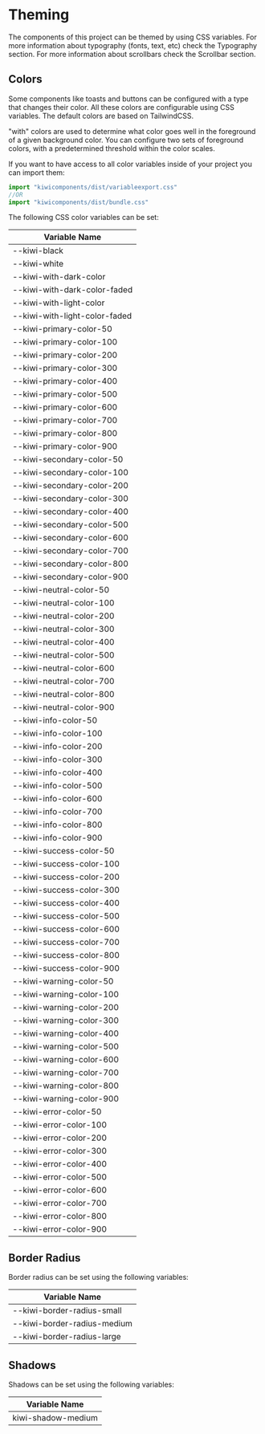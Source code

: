 # Theming

The components of this project can be themed by using CSS variables. For more information about typography (fonts, text, etc) check the Typography section. For more information about scrollbars check the Scrollbar section.

## Colors

Some components like toasts and buttons can be configured with a type that changes their color. All these colors are configurable using CSS variables. The default colors are based on TailwindCSS.

"with" colors are used to determine what color goes well in the foreground of a given background color. You can configure two sets of foreground colors, with a predetermined threshold within the color scales.

If you want to have access to all color variables inside of your project you can import them:

```javascript
import "kiwicomponents/dist/variableexport.css"
//OR
import "kiwicomponents/dist/bundle.css"
```

The following CSS color variables can be set:

| Variable Name                 |
| ----------------------------- |
| --kiwi-black                  |
| --kiwi-white                  |
| --kiwi-with-dark-color        |
| --kiwi-with-dark-color-faded  |
| --kiwi-with-light-color       |
| --kiwi-with-light-color-faded |
| --kiwi-primary-color-50       |
| --kiwi-primary-color-100      |
| --kiwi-primary-color-200      |
| --kiwi-primary-color-300      |
| --kiwi-primary-color-400      |
| --kiwi-primary-color-500      |
| --kiwi-primary-color-600      |
| --kiwi-primary-color-700      |
| --kiwi-primary-color-800      |
| --kiwi-primary-color-900      |
| --kiwi-secondary-color-50     |
| --kiwi-secondary-color-100    |
| --kiwi-secondary-color-200    |
| --kiwi-secondary-color-300    |
| --kiwi-secondary-color-400    |
| --kiwi-secondary-color-500    |
| --kiwi-secondary-color-600    |
| --kiwi-secondary-color-700    |
| --kiwi-secondary-color-800    |
| --kiwi-secondary-color-900    |
| --kiwi-neutral-color-50       |
| --kiwi-neutral-color-100      |
| --kiwi-neutral-color-200      |
| --kiwi-neutral-color-300      |
| --kiwi-neutral-color-400      |
| --kiwi-neutral-color-500      |
| --kiwi-neutral-color-600      |
| --kiwi-neutral-color-700      |
| --kiwi-neutral-color-800      |
| --kiwi-neutral-color-900      |
| --kiwi-info-color-50          |
| --kiwi-info-color-100         |
| --kiwi-info-color-200         |
| --kiwi-info-color-300         |
| --kiwi-info-color-400         |
| --kiwi-info-color-500         |
| --kiwi-info-color-600         |
| --kiwi-info-color-700         |
| --kiwi-info-color-800         |
| --kiwi-info-color-900         |
| --kiwi-success-color-50       |
| --kiwi-success-color-100      |
| --kiwi-success-color-200      |
| --kiwi-success-color-300      |
| --kiwi-success-color-400      |
| --kiwi-success-color-500      |
| --kiwi-success-color-600      |
| --kiwi-success-color-700      |
| --kiwi-success-color-800      |
| --kiwi-success-color-900      |
| --kiwi-warning-color-50       |
| --kiwi-warning-color-100      |
| --kiwi-warning-color-200      |
| --kiwi-warning-color-300      |
| --kiwi-warning-color-400      |
| --kiwi-warning-color-500      |
| --kiwi-warning-color-600      |
| --kiwi-warning-color-700      |
| --kiwi-warning-color-800      |
| --kiwi-warning-color-900      |
| --kiwi-error-color-50         |
| --kiwi-error-color-100        |
| --kiwi-error-color-200        |
| --kiwi-error-color-300        |
| --kiwi-error-color-400        |
| --kiwi-error-color-500        |
| --kiwi-error-color-600        |
| --kiwi-error-color-700        |
| --kiwi-error-color-800        |
| --kiwi-error-color-900        |

## Border Radius

Border radius can be set using the following variables:

| Variable Name               |
| --------------------------- |
| --kiwi-border-radius-small  |
| --kiwi-border-radius-medium |
| --kiwi-border-radius-large  |

## Shadows

Shadows can be set using the following variables:

| Variable Name      |
| ------------------ |
| kiwi-shadow-medium |
